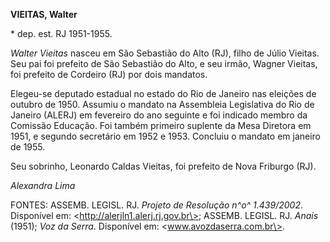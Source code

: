 **VIEITAS, Walter**

\* dep. est. RJ 1951-1955.

*Walter Vieitas* nasceu em São Sebastião do Alto (RJ), filho de Júlio
Vieitas. Seu pai foi prefeito de São Sebastião do Alto, e seu irmão,
Wagner Vieitas, foi prefeito de Cordeiro (RJ) por dois mandatos.

Elegeu-se deputado estadual no estado do Rio de Janeiro nas eleições de
outubro de 1950. Assumiu o mandato na Assembleia Legislativa do Rio de
Janeiro (ALERJ) em fevereiro do ano seguinte e foi indicado membro da
Comissão Educação. Foi também primeiro suplente da Mesa Diretora em
1951, e segundo secretário em 1952 e 1953. Concluiu o mandato em janeiro
de 1955.

Seu sobrinho, Leonardo Caldas Vieitas, foi prefeito de Nova Friburgo
(RJ).

*Alexandra Lima*

FONTES: ASSEMB. LEGISL. RJ. *Projeto de Resolução n^o^ 1.439/2002*.
Disponível em: \<http://alerjln1.alerj.rj.gov.br\>; ASSEMB. LEGISL. RJ.
*Anais* (1951); *Voz da Serra*. Disponível em:
\<www.avozdaserra.com.br\>.
